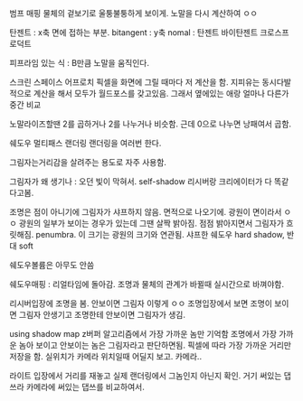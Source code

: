 범프 매핑
물체의 겉보기로 울퉁불퉁하게 보이게.
노말을 다시 계산하여 ㅇㅇ

탄젠트 : x축 면에 접하는 부분.
bitangent : y축
nomal : 탄젠트 바이탄젠트 크로스프로덕트

피프라임 있는 식 : B만큼 노말을 움직인다.

스크린 스페이스 어프로치
픽셀을 화면에 그릴 때마다 저 계산을 함.
지피유는 동시다발적으로 계산을 해서 모두가 월드포스를 갖고있음. 그래서 옆에있는 애랑 얼마나 다른가 중간 비교

노말라이즈할땐 2를 곱하거나 2를 나누거나 비슷함. 근데 0으로 나누면 낭패여서 곱함.

쉐도우 멀티패스 랜더링
랜더링을 여러번 한다.

그림자는거리감을 살려주는 용도로 자주 사용함.

그림자가 왜 생기나
: 오던 빛이 막혀서.
self-shadow 리시버랑 크리에이터가 다 똑같다고봄.

조명은 점이 아니기에 그림자가 샤프하지 않음. 면적으로 나오기에.
광원이 면이라서 ㅇㅇ
광원의 일부가 보이는 경우가 있는데 그땐 살짝 밝아짐. 점점 밝아지면서 그림자가 흐릿해짐.
penumbra. 이 크기는 광원의 크기와 연관됨.
샤프한 쉐도우 hard shadow, 반대 soft

쉐도우볼륨은 아무도 안씀

쉐도우매핑 : 리얼타임에 돌아감. 조명과 물체의 관계가 바뀔때 실시간으로 바껴야함.

리시버입장에 조명을 봄. 안보이면 그림자 이렇게 ㅇㅇ
조명입장에서 보면 조명이 보이면 그림자 안생기고 조명한테 안보이면 그림자가 생김.

using shadow map
z버퍼 알고리즘에서 가장 가까운 놈만 기억함
조명에서 가장 가까운 놈아 보이고 안보이는 놈은 그림자라고 판단하면됨.
픽셀에 따라 가장 가까운 거리만 저장을 함.
실위치가 카메라 위치일때 어딜지 보고. 카메라..

라이트 입장에서 거리를 재놓고
실제 랜더링에서 그놈인지 아닌지 확인. 거기 써있는 댑쓰라 카메라에 써있는 댑쓰를 비교하여서.
